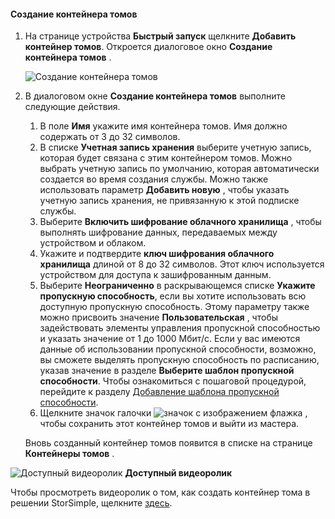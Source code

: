<!--author=SharS last changed: 9/17/15-->

#### <a name="to-create-a-volume-container"></a>Создание контейнера томов
1. На странице устройства **Быстрый запуск** щелкните **Добавить контейнер томов**. Откроется диалоговое окно **Создание контейнера томов** .
   
    ![Создание контейнера томов](./media/storsimple-create-volume-container/HCS_CreateVolumeContainerM-include.png)
2. В диалоговом окне **Создание контейнера томов** выполните следующие действия.
   
   1. В поле **Имя** укажите имя контейнера томов. Имя должно содержать от 3 до 32 символов.
   2. В списке **Учетная запись хранения** выберите учетную запись, которая будет связана с этим контейнером томов. Можно выбрать учетную запись по умолчанию, которая автоматически создается во время создания службы. Можно также использовать параметр **Добавить новую** , чтобы указать учетную запись хранения, не привязанную к этой подписке службы.
   3. Выберите **Включить шифрование облачного хранилища** , чтобы выполнять шифрование данных, передаваемых между устройством и облаком.
   4. Укажите и подтвердите **ключ шифрования облачного хранилища** длиной от 8 до 32 символов. Этот ключ используется устройством для доступа к зашифрованным данным.
   5. Выберите **Неограниченно** в раскрывающемся списке **Укажите пропускную способность**, если вы хотите использовать всю доступную пропускную способность. Этому параметру также можно присвоить значение **Пользовательская** , чтобы задействовать элементы управления пропускной способностью и указать значение от 1 до 1000 Мбит/с. 
      Если у вас имеются данные об использовании пропускной способности, возможно, вы сможете выделять пропускную способность по расписанию, указав значение в разделе **Выберите шаблон пропускной способности**. Чтобы ознакомиться с пошаговой процедурой, перейдите к разделу [Добавление шаблона пропускной способности](../articles/storsimple/storsimple-manage-bandwidth-templates.md#add-a-bandwidth-template).
   6. Щелкните значок галочки  ![значок с изображением флажка](./media/storsimple-create-volume-container/HCS_CheckIcon-include.png) , чтобы сохранить этот контейнер томов и выйти из мастера. 
   
   Вновь созданный контейнер томов появится в списке на странице **Контейнеры томов** .

![Доступный видеоролик](./media/storsimple-create-volume-container/Video_icon.png) **Доступный видеоролик**

Чтобы просмотреть видеоролик о том, как создать контейнер тома в решении StorSimple, щелкните [здесь](https://azure.microsoft.com/documentation/videos/create-a-volume-container-in-your-storsimple-solution/).

